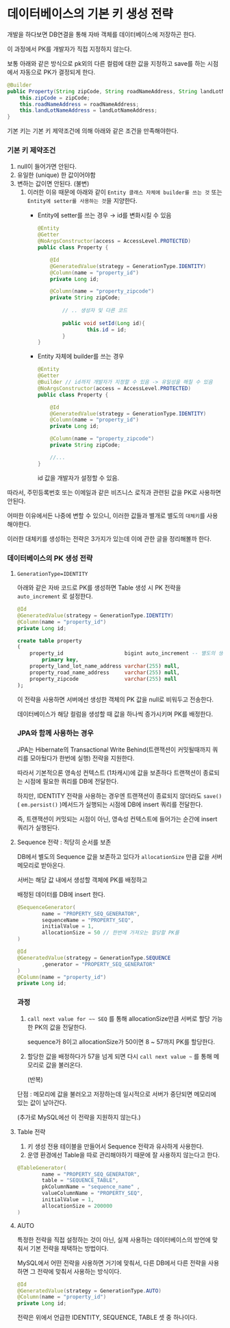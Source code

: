 # 데이터베이스의 기본 키 생성 전략

개발을 하다보면 DB연결을 통해 자바 객체를 데이터베이스에 저장하곤 한다.

이 과정에서 PK를 개발자가 직접 지정하지 않는다. 

보통 아래와 같은 방식으로 pk외의 다른 컬럼에 대한 값을 지정하고 save를 하는 시점에서 자동으로 PK가 결정되게 한다.

```java
@Builder
public Property(String zipCode, String roadNameAddress, String landLotNameAddress) {
    this.zipCode = zipCode;
    this.roadNameAddress = roadNameAddress;
    this.landLotNameAddress = landLotNameAddress;
}
```

기본 키는 기본 키 제약조건에 의해 아래와 같은 조건을 만족해야한다.

### 기본 키 제약조건

1. null이 들어가면 안된다.
2. 유일한 (unique) 한 값이어야함
3. 변하는 값이면 안된다. (불변)
    1. 이러한 이유 때문에 아래와 같이 `Entity 클래스 자체에 builder를 쓰는 것`  또는 `Entity에 setter를 사용하는 것`을 지양한다.
        - Entity에 setter를 쓰는 경우 → id를 변화시킬 수 있음
            
            ```java
            @Entity
            @Getter
            @NoArgsConstructor(access = AccessLevel.PROTECTED)
            public class Property {
            
                @Id
                @GeneratedValue(strategy = GenerationType.IDENTITY)
                @Column(name = "property_id")
                private Long id;
            
                @Column(name = "property_zipcode")
                private String zipCode;
            		
            		// .. 생성자 및 다른 코드
            		
            		public void setId(Long id){
            				this.id = id;
            		}
            }
            ```
            
        - Entity 자체에 builder를 쓰는 경우
            
            ```java
            @Entity
            @Getter
            @Builder // id까지 개발자가 지정할 수 있음 -> 유일성을 해칠 수 있음
            @NoArgsConstructor(access = AccessLevel.PROTECTED)
            public class Property {
            
                @Id
                @GeneratedValue(strategy = GenerationType.IDENTITY)
                @Column(name = "property_id")
                private Long id;
            
                @Column(name = "property_zipcode")
                private String zipCode;
            
                //...
            }
            ```
            
            id 값을 개발자가 설정할 수 있음.
            

따라서, 주민등록번호 또는 이메일과 같은 비즈니스 로직과 관련된 값을 PK로 사용하면 안된다.

어떠한 이유에서든 나중에 변할 수 있으니, 이러한 값들과 별개로 별도의 `대체키`를 사용해야한다.

이러한 대체키를 생성하는 전략은 3가지가 있는데 이에 관한 글을 정리해볼까 한다.

### 데이터베이스의 PK 생성 전략

1. `GenerationType=IDENTITY` 
    
    아래와 같은 자바 코드로 PK를 생성하면 Table 생성 시 PK 전략을 `auto_increment` 로 설정한다.
    
    ```java
    @Id
    @GeneratedValue(strategy = GenerationType.IDENTITY)
    @Column(name = "property_id")
    private Long id;
    ```
    
    ```sql
    create table property
    (
        property_id                    bigint auto_increment -- 별도의 생성 전략이 명시됨
            primary key,
        property_land_lot_name_address varchar(255) null,
        property_road_name_address     varchar(255) null,
        property_zipcode               varchar(255) null
    );
    ```
    
    이 전략을 사용하면 서버에선 생성한 객체의 PK 값을 null로 비워두고 전송한다.
    
    데이터베이스가 해당 컬럼을 생성할 때 값을 하나씩 증가시키며 PK를 배정한다.
    
    ### JPA와 함께 사용하는 경우
    
    JPA는 Hibernate의 Transactional Write Behind(트랜잭션이 커밋될때까지 쿼리를 모아뒀다가 한번에 실행) 전략을 지원한다.
    
    따라서 기본적으론 영속성 컨텍스트 (1차캐시)에 값을 보존하다 트랜잭션이 종료되는 시점에 필요한 쿼리를 DB에 전달한다.
    
    하지만, IDENTITY 전략을 사용하는 경우엔 트랜잭션이 종료되지 않더라도 `save()` ( `em.persist()` )메서드가 실행되는 시점에 DB에 insert 쿼리를 전달한다.
    
    즉, 트랜잭션이 커밋되는 시점이 아닌, 영속성 컨텍스트에 들어가는 순간에 insert 쿼리가 실행된다.
    
2. Sequence 전략 : 적당히 순서를 보존
    
    DB에서 별도의 Sequence 값을 보존하고 있다가 `allocationSize` 만큼 값을 서버 메모리로 받아온다.
    
    서버는 해당 값 내에서 생성할 객체에 PK를 배정하고
    
    배정된 데이터를 DB에 insert 한다.
    
    ```java
    @SequenceGenerator(
            name = "PROPERTY_SEQ_GENERATOR",
            sequenceName = "PROPERTY_SEQ",
            initialValue = 1, 
            allocationSize = 50 // 한번에 가져오는 할당할 PK를 
    )
    ```
    
    ```java
    @Id
    @GeneratedValue(strategy = GenerationType.SEQUENCE
            ,generator = "PROPERTY_SEQ_GENERATOR"
    )
    @Column(name = "property_id")
    private Long id;
    ```
    
    ### 과정
    
    1. `call next value for ~~ SEQ` 를 통해 allocationSize만큼 서버로 할당 가능한 PK의 값을 전달한다.
        
        sequence가 8이고 allocationSize가 50이면 8 ~ 57까지 PK를 할당한다.
        
    2. 할당한 값을 배정하다가 57을 넘게 되면 다시 `call next value ~` 를 통해 메모리로 값을 불러온다.
        
        (반복)
        
    
    단점 : 메모리에 값을 불러오고 저장하는데 일시적으로 서버가 중단되면 메모리에 있는 값이 날아간다.
    
    (추가로 MySQL에선 이 전략을 지원하지 않는다.)
    
3. Table 전략
    1. 키 생성 전용 테이블을 만들어서 Sequence 전략과 유사하게 사용한다.
    2. 운영 환경에선 Table을 따로 관리해야하기 때문에 잘 사용하지 않는다고 한다.
    
    ```java
    @TableGenerator(
            name = "PROPERTY_SEQ_GENERATOR",
            table = "SEQUENCE_TABLE",
            pkColumnName = "sequence_name" ,
            valueColumnName = "PROPERTY_SEQ",
            initialValue = 1,
            allocationSize = 200000
    )
    ```
    
4. AUTO
    
    특정한 전략을 직접 설정하는 것이 아닌, 실제 사용하는 데이터베이스의 방언에 맞춰서 기본 전략을 채택하는 방법이다.
    
    MySQL에서 어떤 전략을 사용하면 거기에 맞춰서, 다른 DB에서 다른 전략을 사용하면 그 전략에 맞춰서 사용하는 방식이다.
    
    ```java
    @Id
    @GeneratedValue(strategy = GenerationType.AUTO)
    @Column(name = "property_id")
    private Long id;
    ```
    
    전략은 위에서 언급한 IDENTITY, SEQUENCE, TABLE 셋 중 하나이다.
